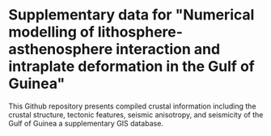 # Supplementary data for "Numerical modelling of lithosphere-asthenosphere interaction and intraplate deformation in the Gulf of Guinea"



This Github repository presents compiled crustal information including the crustal structure, tectonic features, seismic anisotropy, and seismicity of the Gulf of Guinea a supplementary GIS database. 

